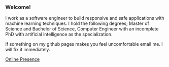 ### Welcome!
I work as a software engineer to build responsive and safe applications with machine learning techniques.
I hold the following degrees; Master of Science and Bachelor of Science, Computer Engineer with an incomplete 
PhD with artificial intelligence as the specialization. 

If something on my github pages makes you feel uncomfortable email me. I will fix it immediately. 

[Online Presence](https://mehran.carrd.co/)
